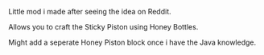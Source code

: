 Little mod i made after seeing the idea on Reddit. 

Allows you to craft the Sticky Piston using Honey Bottles.

Might add a seperate Honey Piston block once i have the Java knowledge.
